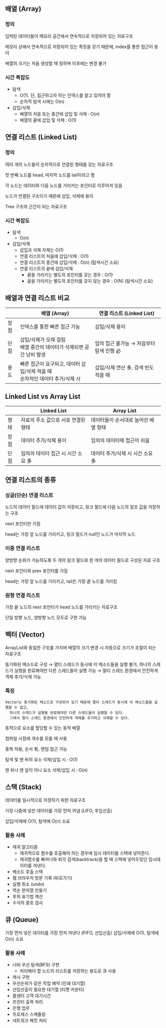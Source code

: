 ## 배열 (Array)

### **정의**

입력된 데이터들이 메모리 공간에서 연속적으로 저장되어 있는 자료구조

메모리 상에서 연속적으로 저장되어 있는 특징을 갖기 때문에, index를 통한 접근이 용이

배열의 크기는 처음 생성할 때 정하며 이후에는 변경 불가

### 시간 복잡도

- 탐색
    - O(1). 단, 접근하고자 하는 인덱스를 알고 있어야 함
    - 순차적 탐색 시에는 O(n)
- 삽입/삭제
    - 배열의 처음 또는 중간에 삽입 및 삭제 : O(n)
    - 배열의 끝에 삽입 및 삭제 : O(1)

## 연결 리스트 (Linked List)

### 정의

여러 개의 노드들이 순차적으로 연결된 형태를 갖는 자료구조

첫 번째 노드를 head,  마지막 노드를 tail이라고 함

각 노드는 데이터와 다음 노드를 가리키는 포인터로 이루어져 있음

노드가 연결된 구조이기 때문에 삽입, 삭제에 용이

Tree 구조의 근간이 되는 자료구조

### 시간 복잡도

- 탐색
    - O(n)
- 삽입/삭제
    - 삽입과 삭제 자체는 O(1)
    - 연결 리스트의 처음에 삽입/삭제 : O(1)
    - 연결 리스트의 중간에 삽입/삭제 : O(n) (탐색시간 소요)
    - 연결 리스트의 끝에 삽입/삭제
        - 끝을 가리키는 별도의 포인터를 갖는 경우 : O(1)
        - 끝을 가리키는 별도의 포인터를 갖지 않는 경우 : O(N) (탐색시간 소요)

## 배열과 연결 리스트 비교

|  | 배열 (Array) | 연결 리스트 (Linked List) |
| --- | --- | --- |
| 장점 | 인덱스를 통한 빠른 접근 가능 | 삽입/삭제 용이 |
| 단점 | 삽입/삭제가 오래 걸림 <br/> 배열 중간의 데이터가 삭제되면 공간 낭비 발생 | 임의 접근 불가능 → 처음부터 탐색 진행 必 |
| 용도 | 빠른 접근이 요구되고, 데이터 삽입/삭제 적을 때 <br/> 순차적인 데이터 추가/삭제 시 | 삽입/삭제 연산 多, 검색 빈도 적을 때 |

## Linked List vs Array List

|  | Linked List | Array List |
| --- | --- | --- |
| 형태 | 자료의 주소 값으로 서로 연결된 형태 | 데이터들이 순서대로 늘어선 배열 형태 |
| 장점 | 데이터 추가/삭제 용이 | 임의의 데이터에 접근이 쉬움 |
| 단점 | 임의의 데이터 접근 시 시간 소요 多 | 데이터 추가/삭제 시 시간 소요 多 |

## 연결 리스트의 종류

### 싱글(단순) 연결 리스트

노드의 데이터 필드에 데이터 값이 저장되고, 링크 필드에 다음 노드의 참조 값을 저장하는 구조

next 포인터만 가짐

head는 가장 앞 노드를 가리키고, 링크 필드가 null인 노드가 마지막 노드

### 이중 연결 리스트

양방향 순회가 가능하도록 두 개의 링크 필드와 한 개의 데이터 필드로 구성된 자료 구조

next 포인터와 prev 포인터를 가짐

head는 가장 앞 노드를 가리키고, tail은 가장 끝 노드를 가리킴

### 원형 연결 리스트

가장 끝 노드의 next 포인터가 head 노드를 가리키는 자료구조

단일 방향 노드, 양방향 노드 모두로 구현 가능

## 벡터 (Vector)

ArrayList와 동일한 구조를 가지며 배열의 크기 변경 시 자동으로 크기가 조절이 되는 자료구조

동기화된 메소드로 구성 → 멀티 스레드가 동시에 이 메소드들을 실행 불가, 하나의 스레드가 실행을 완료해야만 다른 스레드들이 실행 가능 → 멀티 스레드 환경에서 안전하게 객체 추가/삭제 가능

### 특징

```
Vector는 동기화된 메소드로 구성되어 있기 때문에 멀티 스레드가 동시에 이 메소드들을 실행할 수 없고,
  하나의 스레드가 실행을 완료해야만 다른 스레드들이 실행할 수 있다.
  그래서 멀티 스레드 환경에서 안전하게 객체를 추가하고 삭제할 수 있다.
```

동적으로 요소를 할당할 수 있는 동적 배열

컴파일 시점에 개수를 모를 때 사용

중복 허용, 순서 有, 랜덤 접근 가능

탐색 및 맨 뒤의 요소 삭제/삽입 시 : O(1)

맨 뒤나 맨 앞이 아니 요소 삭제/삽입 시 : O(n)

## 스택 (Stack)

데이터를 일시적으로 저장하기 위한 자료구조

가장 나중에 넣은 데이터를 가장 먼저 꺼냄 (LIFO, 후입선출)

삽입/삭제에 O(1), 탐색에 O(n) 소요

### 활용 사례

- 재귀 알고리즘
    - 재귀적으로 함수를 호출해야 하는 경우에 임시 데이터를 스택에 넣어준다.
    - 재귀함수를 빠져나와 퇴각 검색(backtrack)을 할 때 스택에 넣어두었던 임시데이터를 꺼낸다.
- 메소드 호출 스택
- 웹 브라우저 방문 기록 (뒤로가기)
- 실행 취소 (undo)
- 역순 문자열 만들기
- 후위 표기법 계산
- 수식의 괄호 검사

## 큐 (Queue)
가장 먼저 넣은 데이터를 가장 먼저 꺼낸다 (FIFO, 선입선출)
삽입/삭제에 O(1), 탐색에 O(n) 소요

### 활용 사례
- 너비 우선 탐색(BFS) 구현
    - 처리해야 할 노드의 리스트를 저장하는 용도로 큐 사용
- 캐시 구현
- 우선순위가 같은 작업 예약 (인쇄 대기열)
- 선입선출이 필요한 대기열 (티켓 카운터)
- 콜센터 고객 대기시간
- 프린터 출력 처리
- 은행 업무
- 프로세스 스케쥴링
- 네트워크 패킷 처리

